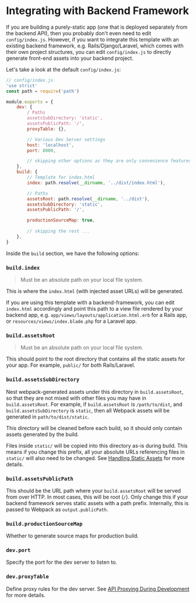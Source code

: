 # Integrating with Backend Framework

If you are building a purely-static app (one that is deployed separately from the backend API), then you probably don't even need to edit `config/index.js`. However, if you want to integrate this template with an existing backend framework, e.g. Rails/Django/Laravel, which comes with their own project structures, you can edit `config/index.js` to directly generate front-end assets into your backend project.

Let's take a look at the default `config/index.js`:

``` js
// config/index.js
'use strict'
const path = require('path')

module.exports = {
    dev: {
        / Paths
        assetsSubDirectory: 'static',
        assetsPublicPath: '/',
        proxyTable: {},

        // Various Dev Server settings
        host: 'localhost',
        port: 8080, 

        // skipping other options as they are only convenience features
    },
    build: {
        // Template for index.html
        index: path.resolve(__dirname, '../dist/index.html'),

        // Paths
        assetsRoot: path.resolve(__dirname, '../dist'),
        assetsSubDirectory: 'static',
        assetsPublicPath: '/',

        productionSourceMap: true,
        
        // skipping the rest ...
    },
}
```

Inside the `build` section, we have the following options:

### `build.index`

> Must be an absolute path on your local file system.

This is where the `index.html` (with injected asset URLs) will be generated.

If you are using this template with a backend-framework, you can edit `index.html` accordingly and point this path to a view file rendered by your backend app, e.g. `app/views/layouts/application.html.erb` for a Rails app, or `resources/views/index.blade.php` for a Laravel app.

### `build.assetsRoot`

> Must be an absolute path on your local file system.

This should point to the root directory that contains all the static assets for your app. For example, `public/` for both Rails/Laravel.

### `build.assetsSubDirectory`

Nest webpack-generated assets under this directory in `build.assetsRoot`, so that they are not mixed with other files you may have in `build.assetsRoot`. For example, if `build.assetsRoot` is `/path/to/dist`, and `build.assetsSubDirectory` is `static`, then all Webpack assets will be generated in `path/to/dist/static`.

This directory will be cleaned before each build, so it should only contain assets generated by the build.

Files inside `static/` will be copied into this directory as-is during build. This means if you change this prefix, all your absolute URLs referencing files in `static/` will also need to be changed. See [Handling Static Assets](static.md) for more details.

### `build.assetsPublicPath`

This should be the URL path where your `build.assetsRoot` will be served from over HTTP. In most cases, this will be root (`/`). Only change this if your backend framework serves static assets with a path prefix. Internally, this is passed to Webpack as `output.publicPath`.

### `build.productionSourceMap`

Whether to generate source maps for production build.

### `dev.port`

Specify the port for the dev server to listen to.

### `dev.proxyTable`

Define proxy rules for the dev server. See [API Proxying During Development](proxy.md) for more details.
